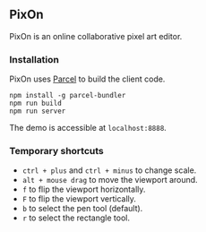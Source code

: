 ## PixOn

PixOn is an online collaborative pixel art editor.

### Installation

PixOn uses [Parcel](https://parceljs.org) to build the client code.

```
npm install -g parcel-bundler
npm run build
npm run server
```

The demo is accessible at `localhost:8888`.

### Temporary shortcuts

- `ctrl + plus` and `ctrl + minus` to change scale.
- `alt + mouse drag` to move the viewport around.
- `f` to flip the viewport horizontally.
- `F` to flip the viewport vertically.
- `b` to select the pen tool (default).
- `r` to select the rectangle tool.
